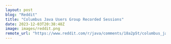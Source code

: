```yaml
---
layout: post
blog: "Reddit"
title: "Columbus Java Users Group Recorded Sessions"
date: 2023-12-03T20:38:48Z
image: images/reddit.png
remote_url: "https://www.reddit.com/r/java/comments/18a2p5t/columbus_java_users_group_recorded_sessions/"
---
```

